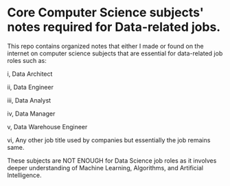 # Core Computer Science subjects' notes required for Data-related jobs.

This repo contains organized notes that either I made or found on the internet on computer science subjects that are essential for data-related job roles such as:

i, Data Architect

ii, Data Engineer

iii, Data Analyst

iv, Data Manager

v, Data Warehouse Engineer

vi, Any other job title used by companies but essentially the job remains same.

These subjects are NOT ENOUGH for Data Science job roles as it involves deeper understanding of Machine Learning, Algorithms, and Artificial Intelligence.
